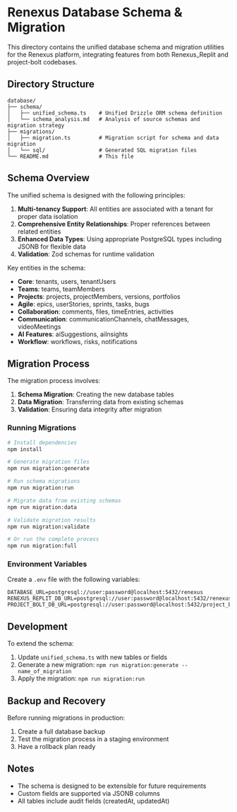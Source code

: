 # Renexus Database Schema & Migration

This directory contains the unified database schema and migration utilities for the Renexus platform, integrating features from both Renexus_Replit and project-bolt codebases.

## Directory Structure

```
database/
├── schema/
│   ├── unified_schema.ts    # Unified Drizzle ORM schema definition
│   └── schema_analysis.md   # Analysis of source schemas and migration strategy
├── migrations/
│   ├── migration.ts         # Migration script for schema and data migration
│   └── sql/                 # Generated SQL migration files
└── README.md                # This file
```

## Schema Overview

The unified schema is designed with the following principles:

1. **Multi-tenancy Support**: All entities are associated with a tenant for proper data isolation
2. **Comprehensive Entity Relationships**: Proper references between related entities
3. **Enhanced Data Types**: Using appropriate PostgreSQL types including JSONB for flexible data
4. **Validation**: Zod schemas for runtime validation

Key entities in the schema:

- **Core**: tenants, users, tenantUsers
- **Teams**: teams, teamMembers
- **Projects**: projects, projectMembers, versions, portfolios
- **Agile**: epics, userStories, sprints, tasks, bugs
- **Collaboration**: comments, files, timeEntries, activities
- **Communication**: communicationChannels, chatMessages, videoMeetings
- **AI Features**: aiSuggestions, aiInsights
- **Workflow**: workflows, risks, notifications

## Migration Process

The migration process involves:

1. **Schema Migration**: Creating the new database tables
2. **Data Migration**: Transferring data from existing schemas
3. **Validation**: Ensuring data integrity after migration

### Running Migrations

```bash
# Install dependencies
npm install

# Generate migration files
npm run migration:generate

# Run schema migrations
npm run migration:run

# Migrate data from existing schemas
npm run migration:data

# Validate migration results
npm run migration:validate

# Or run the complete process
npm run migration:full
```

### Environment Variables

Create a `.env` file with the following variables:

```
DATABASE_URL=postgresql://user:password@localhost:5432/renexus
RENEXUS_REPLIT_DB_URL=postgresql://user:password@localhost:5432/renexus_replit
PROJECT_BOLT_DB_URL=postgresql://user:password@localhost:5432/project_bolt
```

## Development

To extend the schema:

1. Update `unified_schema.ts` with new tables or fields
2. Generate a new migration: `npm run migration:generate -- name_of_migration`
3. Apply the migration: `npm run migration:run`

## Backup and Recovery

Before running migrations in production:

1. Create a full database backup
2. Test the migration process in a staging environment
3. Have a rollback plan ready

## Notes

- The schema is designed to be extensible for future requirements
- Custom fields are supported via JSONB columns
- All tables include audit fields (createdAt, updatedAt)
